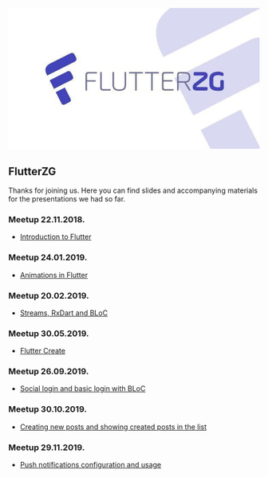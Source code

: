 <p align=“center”><img src="_assets/flutter_zg_logo.png"/></p>

## FlutterZG
Thanks for joining us. Here you can find slides and accompanying materials for the presentations we had so far.

### Meetup 22.11.2018.

* [Introduction to Flutter](https://github.com/ImplementacijaSnova/FlutterZG/blob/master/flutterzg-1/flutterzg_1_presentation.pdf)

### Meetup 24.01.2019.

* [Animations in Flutter](https://github.com/ImplementacijaSnova/FlutterZG/blob/master/flutterzg-2/flutterzg_2_presentation.pdf)

### Meetup 20.02.2019.

* [Streams, RxDart and BLoC](https://github.com/ImplementacijaSnova/FlutterZG/blob/master/flutterzg-3/flutterzg_3_presentation.pdf)

### Meetup 30.05.2019.

* [Flutter Create](https://github.com/ImplementacijaSnova/FlutterZG/blob/master/flutterzg-5/flutterzg_5_presentation.pdf)

### Meetup 26.09.2019.

* [Social login and basic login with BLoC](https://github.com/ImplementacijaSnova/FlutterZG/blob/master/flutterzg-6/flutterzg_6_presentation.pdf)

### Meetup 30.10.2019.

* [Creating new posts and showing created posts in the list](https://github.com/ImplementacijaSnova/FlutterZG/blob/master/flutterzg-7/flutterzg_7_presentation.pdf)

### Meetup 29.11.2019.

* [Push notifications configuration and usage](https://github.com/ImplementacijaSnova/FlutterZG/blob/master/flutterzg-8/flutterzg_8_presentation.pdf)
